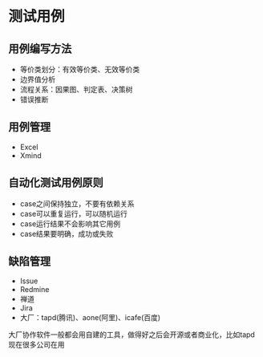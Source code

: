 # 测试用例

## 用例编写方法

- 等价类划分：有效等价类、无效等价类
- 边界值分析
- 流程关系：因果图、判定表、决策树
- 错误推断

## 用例管理

- Excel
- Xmind

## 自动化测试用例原则

- case之间保持独立，不要有依赖关系
- case可以重复运行，可以随机运行
- case运行结果不会影响其它用例
- case结果要明确，成功或失败

## 缺陷管理

- Issue
- Redmine
- 禅道
- Jira
- 大厂：tapd(腾讯)、aone(阿里)、icafe(百度)

大厂协作软件一般都会用自建的工具，做得好之后会开源或者商业化，比如tapd现在很多公司在用
